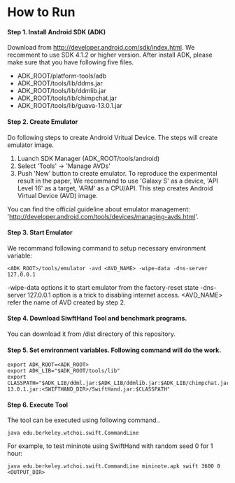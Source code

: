 How to Run 
==========

#### Step 1. Install Android SDK (ADK)
Download from http://developer.android.com/sdk/index.html. We recomment to use SDK 4.1.2 or higher version. After install ADK, please make sure that you have following five files.
 
- ADK_ROOT/platform-tools/adb
- ADK_ROOT/tools/lib/ddms.jar
- ADK_ROOT/tools/lib/ddmlib.jar
- ADK_ROOT/tools/lib/chimpchat.jar
- ADK_ROOT/tools/lib/guava-13.0.1.jar



#### Step 2. Create Emulator
Do following steps to create Android Vritual Device. The steps will create emulator image.

1. Luanch SDK Manager (ADK_ROOT/tools/android)
2. Select 'Tools' -> 'Manage AVDs'
3. Push 'New' button to create emulator.
To reproduce the experimental result in the paper, We recommand to use 'Galaxy S' as a device, 'API Level 16' as a target, 'ARM' as a CPU/API. This step creates Android Virtual Device (AVD) image. 

You can find the official guideline about emulator management:
'http://developer.android.com/tools/devices/managing-avds.html'. 


#### Step 3. Start Emulator
We recommand following command to setup necessary environment variable:
```
<ADK_ROOT>/tools/emulator -avd <AVD_NAME> -wipe-data -dns-server 127.0.0.1
```
-wipe-data options it to start emulator from the factory-reset state -dns-server 127.0.0.1 option is a trick to disabling internet access. <AVD_NAME> refer the name of AVD created by step 2.


#### Step 4. Download SiwftHand Tool and benchmark programs.
You can download it from /dist directory of this repository.


#### Step 5. Set environment variables. Following command will do the work.
```
export ADK_ROOT=<ADK_ROOT>
export ADK_LIB="$ADK_ROOT/tools/lib"
export CLASSPATH="$ADK_LIB/ddml.jar:$ADK_LIB/ddmlib.jar:$ADK_LIB/chimpchat.jar:$ADK_LIB/guava-13.0.1.jar:<SWIFTHAND_DIR>/SwiftHand.jar:$CLASSPATH"
```

#### Step 6. Execute Tool
The tool can be executed using following command..
```
java edu.berkeley.wtchoi.swift.CommandLine
``` 
For example, to test mininote using SwiftHand with random seed 0 for 1 hour:
```
java edu.berkeley.wtchoi.swift.CommandLine mininote.apk swift 3600 0 <OUTPUT_DIR> 
```



